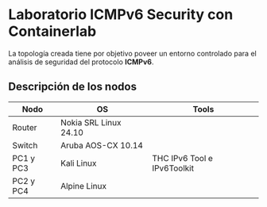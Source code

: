 # Laboratorio ICMPv6 Security con Containerlab

La topología creada tiene por objetivo poveer un entorno controlado para el análisis de seguridad del protocolo **ICMPv6**.
## Descripción de los nodos

|     Nodo       | OS                            |       Tools                 |
|----------------|-------------------------------|-----------------------------|
|Router          |Nokia SRL Linux 24.10          |                             |
|Switch          |Aruba AOS-CX 10.14             |                             |
|PC1 y PC3       |Kali Linux                     |THC IPv6 Tool e IPv6Toolkit  |
|PC2 y PC4       |Alpine Linux                   |                             |


